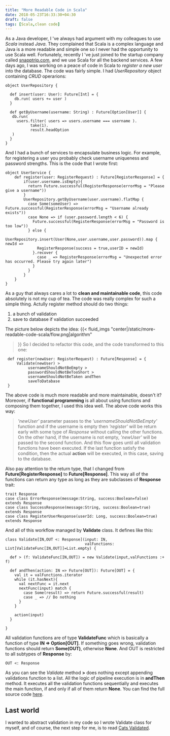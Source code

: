 ```yaml
---
title: "More Readable Code in Scala"
date: 2018-05-23T16:33:30+04:30
draft: false
tags: [Scala,clean code]
---
```

As a Java developer, I 've always had argument with my colleagues to
use *Scala* instead *Java*. They complained that Scala is a complex
language and Java is a more readable and simple one so I never had the opportunity
to use Scala well. Fortunately, recently I 've just joined to the startup company called
[snapptrip.com](https://en.snapptrip.com/), and we use Scala for all the backend services.
A few days ago, I was working on a peace of code in Scala
to *register a new user* into the database. The code was fairly simple.
I had *UserRepository* object containing
*CRUD* operarions:
```
object UserRepository {

  def insert(user: User): Future[Int] = {
    db.run( users += user )
  }

  def getByUsername(username: String) : Future[Option[User]] {
   db.run(
     users.filter( users => users.username === username ).
           take(1).
           result.headOption
   )
  }
}
```
And I had a bunch of services to encapsulate business logic. For example, for registering a user
you probably check username uniqueness and password strengths. This is the code that I wrote first:
```
object UserService {
    def register(user: RegisterRequest) : Future[RegisterResponse] = {
        if(user.username.isEmpty){
          return Future.successful(RegisterResponse(errorMsg = "Please give a username"))
        }
        UserRepository.getByUsername(user.username).flatMap {
          case Some(someUser) => Future.successful(RegisterResponse(errorMsg = "Username already exists"))
          case None => if (user.password.length < 6) {
            Future.successful(RegisterResponse(errorMsg = "Password is too low"))
          } else {
            UserRepository.insert(User(None,user.username,user.password)).map { newId =>
              RegisterResponse(success = true,userID = newId)
            }.recover {
              case _ => RegisterResponse(errorMsg = "Unexpected error has occurred. Please try again later")
            }
          }
        }
    }
}
```
As a guy that always cares a lot to **clean and maintainable code**, this code absolutely is
not my cup of tea. The code was really complex for such a simple thing. Actully register method
should do two things:

1. a bunch of validation
2. save to database if validation succeeded

The picture below depicts the idea:
{{< fluid_imgs
        "center|/static/more-readable-code-scala/flow.png|algorithm"
>}}
So I decided to refactor this code, and the code transformed to this one:
```
 def register(newUser: RegisterRequest) : Future[Response] = {
     Validate(newUser) >
          usernameShouldNotBeEmpty >
          passwordShouldNotBeTooShort >
          usernameShouldNotBeTaken andThen
          saveToDatabase
 }
```
The above code is much more readable and more maintainable, doesn't it? Moreover, if
**functional programming** is all about using functions and composing them together,
I used this idea well. The above code works this way:

> *'newUser'* parameter passes to the *'usernameShouldNotBeEmpty'* function and if the
username is empty then *'register'* will be return early with some type of *Response* without
calling the other functions. On the other hand, if the username is not empty, *'newUser'* will
be passed to the second function. And this flow goes until all validation functions
have been executed. If the last function satisfy the condition, then the actual **action** will
be executed, in this case, saving to the database.

Also pay attention to the return type, that I changed from **Future[RegisterResponse]** to
**Future[Response]**. This way all of the functions can return any type as long as they are
subclasses of **Response** trait:
```
trait Response
case class ErrorResponse(message:String, success:Boolean=false) extends Response
case class SuccessResponse(message:String, success:Boolean=true) extends Response
case class RegisterUserResponse(userId: Long, success:Boolean=true) extends Response
```
And all of this workflow managed by **Validate** class. It defines like this:
```
class Validate[IN,OUT <: Response](input: IN,
                                   valFunctions: List[ValidateFunc[IN,OUT]]=List.empty) {

  def > (f: ValidateFunc[IN,OUT]) = new Validate(input,valFunctions :+ f)

  def andThen(action: IN => Future[OUT]): Future[OUT] = {
    val it = valFunctions.iterator
    while (it.hasNext){
      val nextFunc = it.next
      nextFunc(input) match {
        case Some(result) => return Future.successful(result)
        case _ => // Do nothing
      }
    }

    action(input)
  }

}
```
All validation functions are of type **ValidateFunc** which is basically a
function of type **IN => Option[OUT]**. If something goes wrong, validation functions should
return **Some(OUT)**, otherwise **None**. And OUT is restricted to all subtypes of **Response** by:
```
OUT <: Response
```
As you can see the *Validate* method **>** does nothing except appending validations function to a list.
All the logic of pipeline execution is in **andThen** method. It executes all
the validation functions sequentially and executes the main function, if and only
if all of them return **None**. You can find the full
source code [here](https://github.com/mostafa-asg/DemoAkkaHttp/blob/master/src/main/scala/com.github/services/validation/Validate.scala).

## Last world
I wanted to abstract validation in my code so I wrote Validate class for myself, and
of course, the next step for me, is to read [Cats Validated](https://typelevel.org/cats/datatypes/validated.html).